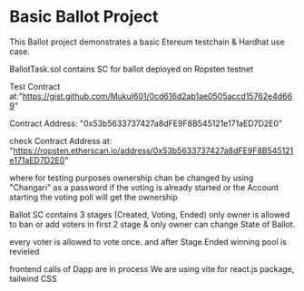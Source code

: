 # Basic Ballot Project

This Ballot project demonstrates a basic Etereum testchain & Hardhat use case.

BallotTask.sol contains SC for ballot deployed on Ropsten testnet

Test Contract at:"https://gist.github.com/Mukul601/0cd616d2ab1ae0505accd15762e4d669"

Contract Address: "0x53b5633737427a8dFE9F8B545121e171aED7D2E0"

check Contract Address at: "https://ropsten.etherscan.io/address/0x53b5633737427a8dFE9F8B545121e171aED7D2E0"

where for testing purposes ownership chan be changed by using "Changari" as a password if the voting is already started or the Account starting the voting poll will get the ownership

Ballot SC contains 3 stages (Created, Voting, Ended)
only owner is allowed to ban or add voters in first 2 stage & only owner can change State of Ballot.

every voter is allowed to vote once.
and after Stage.Ended winning pool is revieled

frontend calls of Dapp are in process
We are using vite for react.js package, tailwind CSS
